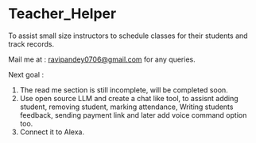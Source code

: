 # Teacher_Helper
To assist small size instructors to schedule classes for their students and track records.

Mail me at : ravipandey0706@gmail.com for any queries. 

Next goal :
1. The read me section is still incomplete, will be completed soon.
2. Use open source LLM and create a chat like tool, to assisnt adding student, removing student, marking attendance, Writing students feedback, sending payment link and later add voice command option too.
3. Connect it to Alexa.
